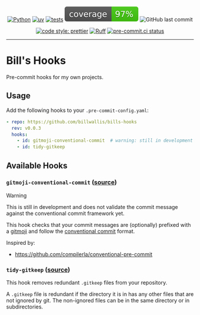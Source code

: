 <div align="center">

[![Python](https://img.shields.io/badge/Python-3.11+-blue.svg)](https://www.python.org/downloads/)
[![uv](https://img.shields.io/endpoint?url=https://raw.githubusercontent.com/astral-sh/uv/main/assets/badge/v0.json)](https://github.com/astral-sh/uv)
[![tests](https://github.com/billwallis/bills-hooks/actions/workflows/tests.yaml/badge.svg)](https://github.com/billwallis/bills-hooks/actions/workflows/tests.yaml)
[![coverage](coverage.svg)](https://github.com/dbrgn/coverage-badge)
![GitHub last commit](https://img.shields.io/github/last-commit/billwallis/bills-hooks)

[![code style: prettier](https://img.shields.io/badge/code_style-prettier-ff69b4.svg?style=flat-square)](https://github.com/prettier/prettier)
[![Ruff](https://img.shields.io/endpoint?url=https://raw.githubusercontent.com/astral-sh/ruff/main/assets/badge/v2.json)](https://github.com/astral-sh/ruff)
[![pre-commit.ci status](https://results.pre-commit.ci/badge/github/billwallis/bills-hooks/main.svg)](https://results.pre-commit.ci/latest/github/billwallis/bills-hooks/main)

</div>

---

# Bill's Hooks

Pre-commit hooks for my own projects.

## Usage

Add the following hooks to your `.pre-commit-config.yaml`:

```yaml
- repo: https://github.com/billwallis/bills-hooks
  rev: v0.0.3
  hooks:
    - id: gitmoji-conventional-commit  # warning: still in development
    - id: tidy-gitkeep
```

## Available Hooks

### `gitmoji-conventional-commit` ([source](bills_hooks/gitmoji_conventional_commit/hook.py))

> [!WARNING]
>
> This is still in development and does not validate the commit message against the conventional commit framework yet.

This hook checks that your commit messages are (optionally) prefixed with a [gitmoji](https://gitmoji.dev/) and follow the [conventional commit](https://www.conventionalcommits.org/en/v1.0.0/) format.

Inspired by:

- https://github.com/compilerla/conventional-pre-commit

### `tidy-gitkeep` ([source](bills_hooks/tidy_gitkeep/hook.py))

This hook removes redundant `.gitkeep` files from your repository.

A `.gitkeep` file is redundant if the directory it is in has any other files that are not ignored by git. The non-ignored files can be in the same directory or in subdirectories.
